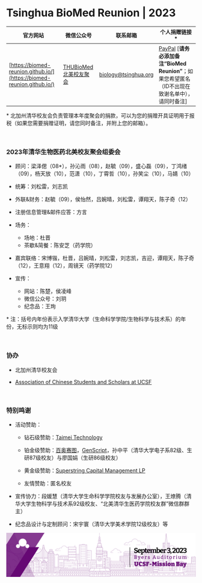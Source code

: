 # Tsinghua BioMed Reunion | 2023

| 官方网站 | 微信公众号 | 联系邮箱 | 个人捐赠链接* |
| --- | --- | --- |  --- |
| [https://biomed-reunion.github.io/](https://biomed-reunion.github.io/) | [THUBioMed北美校友聚会](https://raw.githubusercontent.com/biomed-reunion/biomed-reunion.github.io/master/assets/Official-Account-QR.png) | biology@tsinghua.org | [PayPal](https://www.paypal.com/donate/?hosted_button_id=NHV4AEGKVCE6L) [**请务必添加备注“BioMed Reunion”**；如果您希望匿名（ID不出现在致谢名单中），请同时备注]|

\* 北加州清华校友会负责管理本年度聚会的捐款，可以为您的捐赠开具证明用于报税（如果您需要捐赠证明，请您同时备注，并附上您的邮箱）。

<br>

### 2023年清华生物医药北美校友聚会组委会

- 顾问：梁泽偲（08\*），孙沁雨（08），赵毓（09），盛心磊（09），丁鸿绪（09），杨天放（10），范潇（10），丁霄哲（10），孙笑尘（10），马婧（10）

- 统筹：刘松雷，刘志凯

- 外联&财务：赵毓（09），侯怡然，吕婉晴，刘松雷，谭翔天，陈子奇（12）

- 注册信息管理&邮件应答：方言

- 场务：
  - 场地：杜晋
  - 茶歇&简餐：陈安芝（药学院）

- 嘉宾联络：宋博锴，杜晋，吕婉晴，刘松雷，刘志凯，吉迎，谭翔天，陈子奇（12），王意翔（12），周镜天（药学院12）

- 宣传：
  - 网站：陈楚，侯凌峰
  - 微信公众号：刘玥
  - 纪念品：王珣

\* 注：括号内年份表示入学清华大学（生命科学学院/生物科学与技术系）的年份，无标示则均为11级

<br>

### 协办

- 北加州清华校友会

- [Association of Chinese Students and Scholars at UCSF](https://ucsf.campusgroups.com/acss/home/)

<br>

### 特别鸣谢

- 活动赞助：

  - 钻石级赞助：[Taimei Technology](https://prod.taimei.com/en/)
 
  - 铂金级赞助：[百奥赛图](https://www.biocytogen.com.cn/)，[GenScript](https://www.genscript.com/)，孙中平（清华大学电子系82级、生研87级校友）与廖国娟（生研86级校友）
 
  - 黄金级赞助：[Superstring Capital Management LP](https://www.superstringcap.com/)
 
  - 友情赞助：匿名校友

- 宣传协力：段媛慧（清华大学生命科学学院校友与发展办公室），王燎腾（清华大学生物科学与技术系92级校友、“北美清华生医药学院校友群”微信群群主）

- 纪念品设计与定制顾问：宋宇寰（清华大学美术学院12级校友）等

<img src="banner-short.png" alt="Banner">

<!--
**biomed-reunion/biomed-reunion** is a ✨ _special_ ✨ repository because its `README.md` (this file) appears on your GitHub profile.
-->
